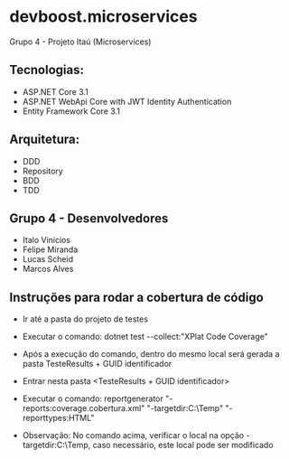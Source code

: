 # devboost.microservices
Grupo 4 - Projeto Itaú (Microservices)

## Tecnologias:

- ASP.NET Core 3.1
- ASP.NET WebApi Core with JWT Identity Authentication
- Entity Framework Core 3.1

## Arquitetura:

- DDD
- Repository
- BDD
- TDD

## Grupo 4 - Desenvolvedores

- Italo Vinicios
- Felipe Miranda
- Lucas Scheid 
- Marcos Alves 

## Instruções para rodar a cobertura de código
 
 - Ir até a pasta do projeto de testes
 - Executar o comando: dotnet test --collect:"XPlat Code Coverage" 
 - Após a execução do comando, dentro do mesmo local será gerada a pasta TesteResults + GUID identificador
 - Entrar nesta pasta <TesteResults + GUID identificador>
 - Executar o comando: reportgenerator "-reports:coverage.cobertura.xml" "-targetdir:C:\Temp" "-reporttypes:HTML"
 
 - Observação: No comando acima, verificar o local na opção -targetdir:C:\Temp, caso necessário, este local pode ser modificado